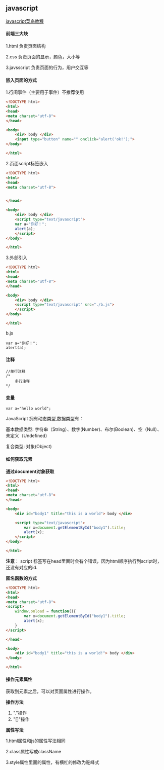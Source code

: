 ## javascript

[javascript菜鸟教程](http://www.runoob.com/js/js-tutorial.html)

#### 前端三大块

1.html 负责页面结构

2.css 负责页面的显示，颜色，大小等

3.javsscript 负责页面的行为，用户交互等



#### 嵌入页面的方式

1.行间事件（主要用于事件）不推荐使用

```html
<!DOCTYPE html> 
<html>
<head> 
<meta charset="utf-8"> 
</head>

<body> 
	<div> body </div>
	<input type="button" name="" onclick="alert('ok!');">
</body>

</html>
```

2.页面script标签嵌入

```html
<!DOCTYPE html> 
<html>
<head> 
<meta charset="utf-8"> 


</head>

<body> 
	<div> body </div>
	<script type="text/javascript">
	var a="你好！";
	alert(a);
	</script>
</body>

</html>
```

3.外部引入

```html
<!DOCTYPE html> 
<html>
<head> 
<meta charset="utf-8"> 
</head>

<body> 
	<div> body </div>
	<script type="text/javascript" src="./b.js">
	</script>
</body>

</html>
```

b.js

```
var a="你好！";
alert(a);
```

#### 注释

```
//单行注释
/*
	多行注释
*/
```

#### 变量

```
var a="hello world";
```

JavaScript 拥有动态类型,数据类型有：

基本数据类型: 字符串（String）、数字(Number)、布尔(Boolean)、空（Null）、未定义（Undefined）

复合类型:  对象(Object)



#### 如何获取元素

**通过document对象获取**

```html
<!DOCTYPE html> 
<html>
<head> 
<meta charset="utf-8"> 
</head>

<body> 
	<div id="body1" title="this is a world"> body </div>

	<script type="text/javascript">
		var x=document.getElementById("body1").title; 
		alert(x);	
	</script>
</body>

</html>
```

**注意**： script 标签写在head里面时会有个错误，因为html顺序执行到script时，还没有对应的id.

**匿名函数的方式**

```html
<!DOCTYPE html> 
<html>
<head> 
<meta charset="utf-8"> 
<script>
	window.onload = function(){
		var x=document.getElementById("body1").title; 
		alert(x);
	}
</script>

</head>

<body> 
	<div id="body1" title="this is a world!"> body </div>
</body>

</html>
```

#### 操作元素属性

获取到元素之后，可以对页面属性进行操作。

**操作方法**

1. "."操作
2. "[]"操作

**属性写法**

1.html属性和js的属性写法相同

2.class属性写成className

3.style属性里面的属性，有横杠的修改为驼峰式



